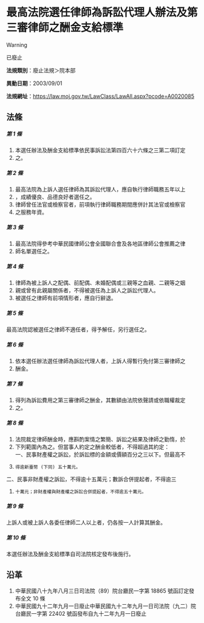 # 最高法院選任律師為訴訟代理人辦法及第三審律師之酬金支給標準


> [!WARNING]
> 已廢止


**法規類別**：廢止法規＞院本部

**異動日期**：2003/09/01  

**法規網址**：https://law.moj.gov.tw/LawClass/LawAll.aspx?pcode=A0020085



## 法條
##### 第 1 條
1. 本選任辦法及酬金支給標準依民事訴訟法第四百六十六條之三第二項訂定
1. 之。

##### 第 2 條
1. 最高法院為上訴人選任律師為其訴訟代理人，應自執行律師職務五年以上
1. ，成績優良、品德良好者選任之。
1. 律師曾任法官或檢察官者，前項執行律師職務期間應併計其法官或檢察官
1. 之服務年資。

##### 第 3 條
1. 最高法院得參考中華民國律師公會全國聯合會及各地區律師公會推薦之律
1. 師名單選任之。

##### 第 4 條
1. 律師為被上訴人之配偶、前配偶、未婚配偶或三親等之血親、二親等之姻
1. 親或曾有此親屬關係者，不得被選任為上訴人之訴訟代理人。
1. 被選任之律師有前項情形者，應自行辭退。

##### 第 5 條
最高法院認被選任之律師不適任者，得予解任，另行選任之。

##### 第 6 條
1. 依本選任辦法選任律師為訴訟代理人者，上訴人得暫行免付第三審律師之
1. 酬金。

##### 第 7 條
1. 得列為訴訟費用之第三審律師之酬金，其數額由法院依聲請或依職權裁定
1. 之。

##### 第 8 條
1. 法院裁定律師酬金時，應斟酌案情之繁簡、訴訟之結果及律師之勤惰，於
1. 下列範圍內為之。但當事人約定之酬金較低者，不得超過其約定：  
一、民事財產權之訴訟，於訴訟標的金額或價額百分之三以下。但最高不
1.     得逾新臺幣 (下同) 五十萬元。  
二、民事非財產權之訴訟，不得逾十五萬元；數訴合併提起者，不得逾三
1.     十萬元；非財產權與財產權之訴訟合併提起者，不得逾五十萬元。

##### 第 9 條
上訴人或被上訴人各委任律師二人以上者，仍各按一人計算其酬金。

##### 第 10 條
本選任辦法及酬金支給標準自司法院核定發布後施行。

## 沿革
1. 中華民國八十九年八月三日司法院（89）院台廳民一字第 18865  號函訂定發布全文 10 條
1. 中華民國九十二年九月一日廢止中華民國九十二年九月一日司法院（九二）院台廳民一字第 22402  號函發布自九十二年九月一日廢止
